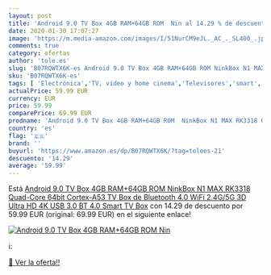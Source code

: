 ```yaml
---
layout: post
title: 'Android 9.0 TV Box 4GB RAM+64GB ROM  Nin al 14.29 % de descuento'
date: 2020-01-30 17:07:27
image: 'https://m.media-amazon.com/images/I/51NurCM9eJL._AC_._SL400_.jpg'
comments: true
category: ofertas
author: 'tole.es'
slug: 'B07RQWTX6K-es Android 9.0 TV Box 4GB RAM+64GB ROM NinkBox N1 MAX RK3318...'
sku: 'B07RQWTX6K-es'
tags: [ 'Electrónica','TV, vídeo y home cinema','Televisores','smart','tv', ]
actualPrice: 59.99 EUR
currency: EUR
price: 59.99
comparePrice: 69.99 EUR
prodname: 'Android 9.0 TV Box 4GB RAM+64GB ROM  NinkBox N1 MAX RK3318 Quad-Core 64bit Cortex-A53  TV Box de Bluetooth 4.0  WiFi 2.4G/5G  3D Ultra HD 4K  USB 3.0  BT 4.0 Smart TV Box'
country: 'es'
flag: '🇪🇸'
brand: ''
buyurl: 'https://www.amazon.es/dp/B07RQWTX6K/?tag=tolees-21'
descuento: '14.29'
average: '59.99'
---
```


Está [Android 9.0 TV Box 4GB RAM+64GB ROM  NinkBox N1 MAX RK3318 Quad-Core 64bit Cortex-A53  TV Box de Bluetooth 4.0  WiFi 2.4G/5G  3D Ultra HD 4K  USB 3.0  BT 4.0 Smart TV Box](https://www.amazon.es/dp/B07RQWTX6K/?tag=tolees-21) con 14.29 de descuento por 59.99 EUR (original: 69.99 EUR) en el siguiente enlace!

[![Android 9.0 TV Box 4GB RAM+64GB ROM  Nin](https://m.media-amazon.com/images/I/51NurCM9eJL._AC_._SL400_.jpg)](https://www.amazon.es/dp/B07RQWTX6K/?tag=tolees-21)

ℹ️:


[🛒 Ver la oferta!!](https://www.amazon.es/dp/B07RQWTX6K/?tag=tolees-21)
